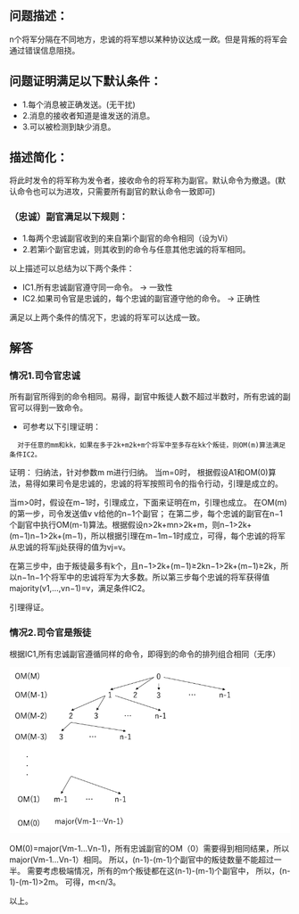 ## 问题描述：
n个将军分隔在不同地方，忠诚的将军想以某种协议达成*一致*。但是背叛的将军会通过错误信息阻挠。

##  问题证明满足以下默认条件：
* 1.每个消息被正确发送。(无干扰)
* 2.消息的接收者知道是谁发送的消息。
* 3.可以被检测到缺少消息。

## 描述简化：
将此时发令的将军称为发令者，接收命令的将军称为副官。默认命令为撤退。(默认命令也可以为进攻，只需要所有副官的默认命令一致即可)
### （忠诚）副官满足以下规则：
* 1.每两个忠诚副官收到的来自第i个副官的命令相同（设为Vi）
* 2.若第i个副官忠诚，则其收到的命令与任意其他忠诚的将军相同。

以上描述可以总结为以下两个条件：
* IC1.所有忠诚副官遵守同一命令。 -> 一致性
* IC2.如果司令官是忠诚的，每个忠诚的副官遵守他的命令。 -> 正确性

满足以上两个条件的情况下，忠诚的将军可以达成一致。

## 解答
### 情况1.司令官忠诚
所有副官所得到的命令相同。易得，副官中叛徒人数不超过半数时，所有忠诚的副官可以得到一致命令。

* 可参考以下引理证明：
```
  对于任意的mm和kk，如果在多于2k+m2k+m个将军中至多存在kk个叛徒，则OM(m)算法满足条件IC2。
```
证明： 归纳法，针对参数m
m进行归纳。
当m=0时，
根据假设A1和OM(0)算法，易得如果司令是忠诚的，忠诚的将军按照司令的指令行动，引理是成立的。

当m>0时，假设在m−1时，引理成立，下面来证明在m，引理也成立。
在OM(m)的第一步，司令发送值v
v给他的n−1个副官；
在第二步，每个忠诚的副官在n−1个副官中执行OM(m-1)算法。根据假设n>2k+mn>2k+m，则n−1>2k+(m−1)n−1>2k+(m−1)，所以根据引理在m−1m−1时成立，可得，每个忠诚的将军从忠诚的将军jj处获得的值为vj=v。

在第三步中，由于叛徒最多有k个，且n−1>2k+(m−1)≥2kn−1>2k+(m−1)≥2k，所以n−1n−1个将军中的忠诚将军为大多数。所以第三步每个忠诚的将军获得值majority(v1,...,vn−1)=v，满足条件IC2。

引理得证。

### 情况2.司令官是叛徒
根据IC1,所有忠诚副官遵循同样的命令，即得到的命令的排列组合相同（无序）

 ![](https://github.com/liuzhen910201/Byzantine-failures/blob/master/m_1_n_1.png)
 
 OM(0)=major(Vm-1...Vn-1)，所有忠诚副官的OM（0）需要得到相同结果，所以major(Vm-1...Vn-1）相同。
 所以，(n-1)-(m-1)个副官中的叛徒数量不能超过一半。
 需要考虑极端情况，所有的m个叛徒都在这(n-1)-(m-1)个副官中，
 所以，(n-1)-(m-1)>2m。
 可得，m<n/3。
 
 以上。
